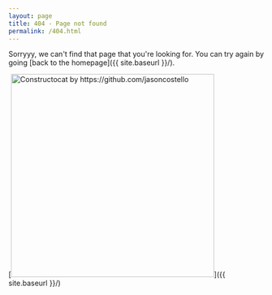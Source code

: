 ```yaml
---
layout: page
title: 404 - Page not found
permalink: /404.html
---
```


Sorryyy, we can't find that page that you're looking for. You can try again by going [back to the homepage]({{ site.baseurl }}/).

[<img src="{{ site.baseurl }}/images/404.jpg" alt="Constructocat by https://github.com/jasoncostello" style="width: 400px;"/>]({{ site.baseurl }}/)
